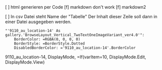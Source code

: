 [ ] html generieren per Code
    [f] markdown don't work
    [f] markdown2 

[ ] In csv Datei steht Name der "Tabelle"
Der Inhalt dieser Zeile soll dann in einer Datei ausgegeben werden. 

    "'9110_au_location-14' As gallery.'BrowseLayout_Vertical_TwoTextOneImageVariant_ver4.0'":
        BorderColor: =RGBA(0, 0, 0, 0)
        BorderStyle: =BorderStyle.Dotted
        DisabledBorderColor: ='9110_au_location-14'.BorderColor


9110_au_location-14, DisplayMode, =If(varItem=10, DisplayMode.Edit, DisplayMode.View)